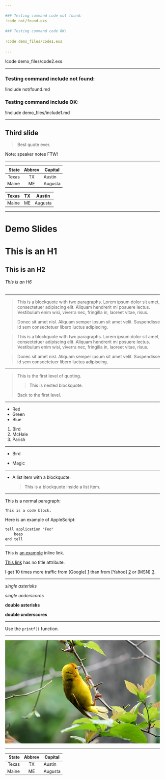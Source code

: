 ```yaml
---

### Testing command code not found:
!code not/found.exs

### Testing command code OK:

!code demo_files/code1.exs

---
```

!code demo_files/code2.exs

---

### Testing command include not found:
!include not/found.md

### Testing command include OK:
!include demo_files/include1.md

---

## Third slide

> Best quote ever.

Note: speaker notes FTW!

---

State | Abbrev | Capital
----: | :----: | -------
Texas | TX     | Austin
Maine | ME     | Augusta

| Texas | TX     | Austin  |
|-------|--------|---------|
| Maine | ME     | Augusta |    
---

# Demo Slides


# This is an H1

## This is an H2

###### This is an H6

---

> This is a blockquote with two paragraphs. Lorem ipsum dolor sit amet,
> consectetuer adipiscing elit. Aliquam hendrerit mi posuere lectus.
> Vestibulum enim wisi, viverra nec, fringilla in, laoreet vitae, risus.
> 
> Donec sit amet nisl. Aliquam semper ipsum sit amet velit. Suspendisse
> id sem consectetuer libero luctus adipiscing.


> This is a blockquote with two paragraphs. Lorem ipsum dolor sit amet,
consectetuer adipiscing elit. Aliquam hendrerit mi posuere lectus.
Vestibulum enim wisi, viverra nec, fringilla in, laoreet vitae, risus.

> Donec sit amet nisl. Aliquam semper ipsum sit amet velit. Suspendisse
id sem consectetuer libero luctus adipiscing.


---

> This is the first level of quoting.
>
> > This is nested blockquote.
>
> Back to the first level.

---

*   Red
*   Green
*   Blue

1.  Bird
2.  McHale
3.  Parish

---

*   Bird

*   Magic


---

*   A list item with a blockquote:

    > This is a blockquote
    > inside a list item.
                                                                             
---

This is a normal paragraph:

    This is a code block.

Here is an example of AppleScript:

    tell application "Foo"
        beep
    end tell

---

This is [an example](http://example.com/ "Title") inline link.

[This link](http://example.net/) has no title attribute.

I get 10 times more traffic from [Google] [1] than from
[Yahoo] [2] or [MSN] [3].

  [1]: http://google.com/        "Google"
  [2]: http://search.yahoo.com/  "Yahoo Search"
  [3]: http://search.msn.com/    "MSN Search"
  
---

*single asterisks*

_single underscores_

**double asterisks**

__double underscores__

---

Use the `printf()` function.

---

![Image](/demo_files/test.jpeg)

---
    
State | Abbrev | Capital
----: | :----: | -------
Texas | TX     | Austin
Maine | ME     | Augusta
    
